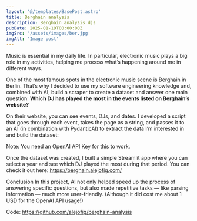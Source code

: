 ```yaml
---
layout: '@/templates/BasePost.astro'
title: Berghain analysis 
description: Berghain analysis djs
pubDate: 2025-01-19T00:00:00Z
imgSrc: '/assets/images/ber.jpg'
imgAlt: 'Image post'
---
```



Music is essential in my daily life. In particular, electronic music plays a big role in my activities, helping me process what’s happening around me in different ways.

One of the most famous spots in the electronic music scene is Berghain in Berlin. That’s why I decided to use my software engineering knowledge and, combined with AI, build a scraper to create a dataset and answer one main question: **Which DJ has played the most in the events listed on Berghain’s website?**

On their website, you can see events, DJs, and dates. I developed a script that goes through each event, takes the page as a string, and passes it to an AI (in combination with PydanticAI) to extract the data I’m interested in and build the dataset:

Note: You need an OpenAI API Key for this to work.

Once the dataset was created, I built a simple Streamlit app where you can select a year and see which DJ played the most during that period. You can check it out here: https://berghain.alejofig.com/

Conclusion
In this project, AI not only helped speed up the process of answering specific questions, but also made repetitive tasks — like parsing information — much more user-friendly. (Although it did cost me about 1 USD for the OpenAI API usage!)

Code: https://github.com/alejofig/berghain-analysis